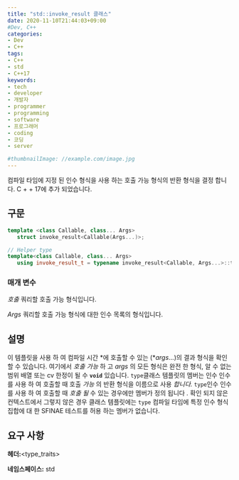 ```yaml
---
title: "std::invoke_result 클래스"
date: 2020-11-10T21:44:03+09:00
#Dev, C++
categories:
- Dev
- C++
tags:
- C++
- std
- C++17
keywords:
- tech
- developer
- 개발자
- programmer
- programming
- software
- 프로그래머
- coding
- 코딩
- server

#thumbnailImage: //example.com/image.jpg
---
```


컴파일 타임에 지정 된 인수 형식을 사용 하는 호출 가능 형식의 반환 형식을 결정 합니다. C + + 17에 추가 되었습니다.

<!--more-->

## 구문

```cpp
template <class Callable, class... Args>
   struct invoke_result<Callable(Args...)>;

// Helper type
template<class Callable, class... Args>
   using invoke_result_t = typename invoke_result<Callable, Args...>::type;
```

### 매개 변수

*호출*
쿼리할 호출 가능 형식입니다.

*Args*
쿼리할 호출 가능 형식에 대한 인수 목록의 형식입니다.

## 설명

이 템플릿을 사용 하 여 컴파일 시간 *에 호출할 수 있는 (**args*...)의 결과 형식을 확인할 수 있습니다. 여기에서 *호출 가능* 하 고 *args* 의 모든 형식은 완전 한 형식, 알 수 없는 범위 배열 또는 cv 한정이 될 수 **`void`** 있습니다. `type`클래스 템플릿의 멤버는 인수 인수를 사용 하 여 호출할 때 호출 *가능* 의 반환 형식을 이름으로 사용 *합니다.* `type`인수 인수를 사용 하 여 호출할 때 *호출 될* 수 있는 경우에만 멤버가 정의 됩니다 *.* 확인 되지 않은 컨텍스트에서 그렇지 않은 경우 클래스 템플릿에는 `type` 컴파일 타임에 특정 인수 형식 집합에 대 한 SFINAE 테스트를 허용 하는 멤버가 없습니다.

## 요구 사항

**헤더:**<type_traits>

**네임스페이스:** std